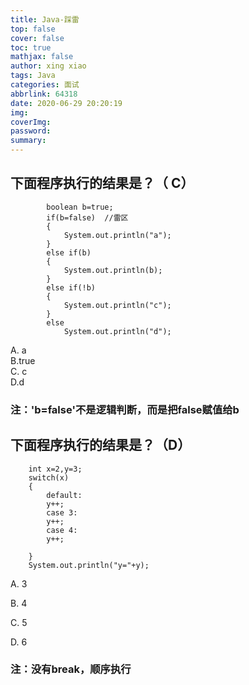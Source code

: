 ```yaml
---
title: Java-踩雷
top: false
cover: false
toc: true
mathjax: false
author: xing xiao
tags: Java
categories: 面试
abbrlink: 64318
date: 2020-06-29 20:20:19
img:
coverImg:
password:
summary:
---
```

##  下面程序执行的结果是？（ C）  
``` 		
        boolean b=true;
		if(b=false)  //雷区
		{
			System.out.println("a");
		}
		else if(b)
		{
			System.out.println(b);	
		}
		else if(!b)
		{
			System.out.println("c");
		}
		else
			System.out.println("d"); 

```
A.	a               
B.true        
C.	c           
D.d

### 注：'b=false'不是逻辑判断，而是把false赋值给b  
  
## 下面程序执行的结果是？（D）


        int x=2,y=3;
        switch(x)
        {
            default:
            y++;
            case 3:
            y++;
            case 4:
            y++;

        }
        System.out.println("y="+y);

A.  3  

B.  4  

C.  5  

D.  6

 ### 注：没有break，顺序执行  
 


